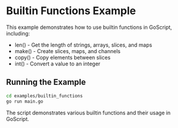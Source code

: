 # Builtin Functions Example

This example demonstrates how to use builtin functions in GoScript, including:

- len() - Get the length of strings, arrays, slices, and maps
- make() - Create slices, maps, and channels
- copy() - Copy elements between slices
- int() - Convert a value to an integer

## Running the Example

```bash
cd examples/builtin_functions
go run main.go
```

The script demonstrates various builtin functions and their usage in GoScript.